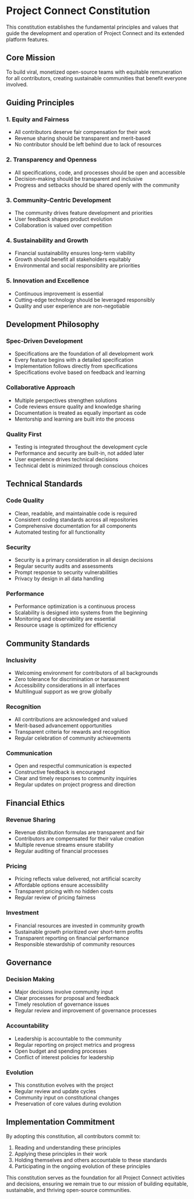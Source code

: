# Project Connect Constitution

This constitution establishes the fundamental principles and values that guide the development and operation of Project Connect and its extended platform features.

## Core Mission

To build viral, monetized open-source teams with equitable remuneration for all contributors, creating sustainable communities that benefit everyone involved.

## Guiding Principles

### 1. Equity and Fairness
- All contributors deserve fair compensation for their work
- Revenue sharing should be transparent and merit-based
- No contributor should be left behind due to lack of resources

### 2. Transparency and Openness
- All specifications, code, and processes should be open and accessible
- Decision-making should be transparent and inclusive
- Progress and setbacks should be shared openly with the community

### 3. Community-Centric Development
- The community drives feature development and priorities
- User feedback shapes product evolution
- Collaboration is valued over competition

### 4. Sustainability and Growth
- Financial sustainability ensures long-term viability
- Growth should benefit all stakeholders equitably
- Environmental and social responsibility are priorities

### 5. Innovation and Excellence
- Continuous improvement is essential
- Cutting-edge technology should be leveraged responsibly
- Quality and user experience are non-negotiable

## Development Philosophy

### Spec-Driven Development
- Specifications are the foundation of all development work
- Every feature begins with a detailed specification
- Implementation follows directly from specifications
- Specifications evolve based on feedback and learning

### Collaborative Approach
- Multiple perspectives strengthen solutions
- Code reviews ensure quality and knowledge sharing
- Documentation is treated as equally important as code
- Mentorship and learning are built into the process

### Quality First
- Testing is integrated throughout the development cycle
- Performance and security are built-in, not added later
- User experience drives technical decisions
- Technical debt is minimized through conscious choices

## Technical Standards

### Code Quality
- Clean, readable, and maintainable code is required
- Consistent coding standards across all repositories
- Comprehensive documentation for all components
- Automated testing for all functionality

### Security
- Security is a primary consideration in all design decisions
- Regular security audits and assessments
- Prompt response to security vulnerabilities
- Privacy by design in all data handling

### Performance
- Performance optimization is a continuous process
- Scalability is designed into systems from the beginning
- Monitoring and observability are essential
- Resource usage is optimized for efficiency

## Community Standards

### Inclusivity
- Welcoming environment for contributors of all backgrounds
- Zero tolerance for discrimination or harassment
- Accessibility considerations in all interfaces
- Multilingual support as we grow globally

### Recognition
- All contributions are acknowledged and valued
- Merit-based advancement opportunities
- Transparent criteria for rewards and recognition
- Regular celebration of community achievements

### Communication
- Open and respectful communication is expected
- Constructive feedback is encouraged
- Clear and timely responses to community inquiries
- Regular updates on project progress and direction

## Financial Ethics

### Revenue Sharing
- Revenue distribution formulas are transparent and fair
- Contributors are compensated for their value creation
- Multiple revenue streams ensure stability
- Regular auditing of financial processes

### Pricing
- Pricing reflects value delivered, not artificial scarcity
- Affordable options ensure accessibility
- Transparent pricing with no hidden costs
- Regular review of pricing fairness

### Investment
- Financial resources are invested in community growth
- Sustainable growth prioritized over short-term profits
- Transparent reporting on financial performance
- Responsible stewardship of community resources

## Governance

### Decision Making
- Major decisions involve community input
- Clear processes for proposal and feedback
- Timely resolution of governance issues
- Regular review and improvement of governance processes

### Accountability
- Leadership is accountable to the community
- Regular reporting on project metrics and progress
- Open budget and spending processes
- Conflict of interest policies for leadership

### Evolution
- This constitution evolves with the project
- Regular review and update cycles
- Community input on constitutional changes
- Preservation of core values during evolution

## Implementation Commitment

By adopting this constitution, all contributors commit to:
1. Reading and understanding these principles
2. Applying these principles in their work
3. Holding themselves and others accountable to these standards
4. Participating in the ongoing evolution of these principles

This constitution serves as the foundation for all Project Connect activities and decisions, ensuring we remain true to our mission of building equitable, sustainable, and thriving open-source communities.